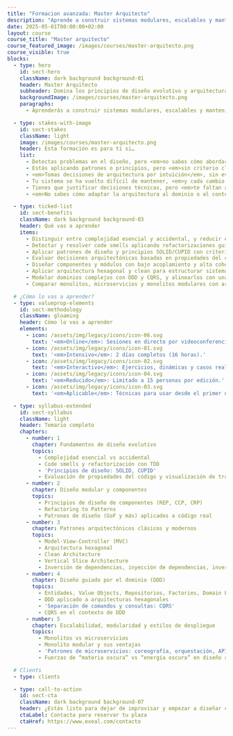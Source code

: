 ```yaml
---
title: "Formacion avanzada: Master Arquitecto"
description: "Aprende a construir sistemas modulares, escalables y mantenibles aplicando DDD, arquitectura hexagonal, CQRS, patrones de diseño y análisis de trade-offs técnicos en entornos reales."
date: 2025-05-01T00:00:00+02:00
layout: course
course_title: "Master arquitecto"
course_featured_image: /images/courses/master-arquitecto.png
course_visible: true
blocks:
  - type: hero
    id: sect-hero
    className: dark background background-01
    header: Master Arquitecto
    subheader: Domina los principios de diseño evolutivo y arquitectura de software moderna.
    backgroundImage: /images/courses/master-arquitecto.png
    paragraphs:
      - Aprenderás a construir sistemas modulares, escalables y mantenibles aplicando DDD, arquitectura hexagonal, CQRS, patrones de diseño y análisis de trade-offs técnicos en entornos reales.

  - type: stakes-with-image
    id: sect-stakes
    className: light
    image: /images/courses/master-arquitecto.png
    header: Esta formación es para ti si…
    list:
      - Detectas problemas en el diseño, pero <em>no sabes cómo abordarlos sin romper nada</em>.
      - Estás aplicando patrones o principios, pero <em>sin criterio claro ni coherencia estructural</em>.
      - <em>Tomas decisiones de arquitectura por intuición</em>, sin evaluar bien sus trade-offs.
      - Tu sistema se ha vuelto difícil de mantener, <em>y cada cambio cuesta más de lo que debería</em>.
      - Tienes que justificar decisiones técnicas, pero <em>te faltan argumentos sólidos y visuales</em>.
      - <em>No sabes cómo adaptar la arquitectura al dominio o al contexto real del producto.</em>

  - type: ticked-list
    id: sect-benefits
    className: dark background background-03
    header: Qué vas a aprender
    items:
      - Distinguir entre complejidad esencial y accidental, y reducir esta última con diseño intencional.
      - Detectar y resolver code smells aplicando refactorizaciones guiadas por TDD.
      - Aplicar patrones de diseño y principios SOLID/CUPID con criterio, no por checklist.
      - Evaluar decisiones arquitectónicas basadas en propiedades del código y sus tradeoffs.
      - Diseñar componentes y módulos con bajo acoplamiento y alta cohesión.
      - Aplicar arquitectura hexagonal y clean para estructurar sistemas sostenibles y testeables.
      - Modelar dominios complejos con DDD y CQRS, y alinearlos con una arquitectura centrada en el dominio.
      - Comparar monolitos, microservicios y monolitos modulares con argumentos técnicos sólidos.

  # ¿Cómo lo vas a aprender?
  - type: valueprop-elements
    id: sect-methodology
    className: gloaming
    header: Cómo lo vas a aprender
    elements:
      - icon: /assets/img/legacy/icons/icon-06.svg
        text: '<em>Online</em>: Sesiones en directo por videoconferencia.'
      - icon: /assets/img/legacy/icons/icon-01.svg
        text: '<em>Intensivo</em>: 2 días completos (16 horas).'
      - icon: /assets/img/legacy/icons/icon-02.svg
        text: '<em>Interactivo</em>: Ejercicios, dinámicas y casos reales.'
      - icon: /assets/img/legacy/icons/icon-04.svg
        text: '<em>Reducido</em>: Limitado a 15 personas por edición.'
      - icon: /assets/img/legacy/icons/icon-03.svg
        text: '<em>Aplicable</em>: Técnicas para usar desde el primer día.'

  - type: syllabus-extended
    id: sect-syllabus
    className: light
    header: Temario completo
    chapters:
      - number: 1
        chapter: Fundamentos de diseño evolutivo
        topics:
          - Complejidad esencial vs accidental
          - Code smells y refactorización con TDD
          - 'Principios de diseño: SOLID, CUPID'
          - Evaluación de propiedades del código y visualización de trade-offs
      - number: 2
        chapter: Diseño modular y componentes
        topics:
          - Principios de diseño de componentes (REP, CCP, CRP)
          - Refactoring to Patterns
          - Patrones de diseño (GoF y más) aplicados a código real
      - number: 3
        chapter: Patrones arquitectónicos clásicos y modernos
        topics:
          - Model-View-Controller (MVC)
          - Arquitectura hexagonal
          - Clean Architecture
          - Vertical Slice Architecture
          - Inversión de dependencias, inyección de dependencias, inversión de control
      - number: 4
        chapter: Diseño guiado por el dominio (DDD)
        topics:
          - Entidades, Value Objects, Repositorios, Factories, Domain Events
          - DDD aplicado a arquitecturas hexagonales
          - 'Separación de comandos y consultas: CQRS'
          - CQRS en el contexto de DDD
      - number: 5
        chapter: Escalabilidad, modularidad y estilos de despliegue
        topics:
          - Monolitos vs microservicios
          - Monolito modular y sus ventajas
          - 'Patrones de microservicios: coreografía, orquestación, API Composition, BFFs'
          - Fuerzas de “materia oscura” vs “energía oscura” en diseño arquitectónico (latencia, consistencia, resiliencia vs cohesión, simplicidad, velocidad de desarrollo)

  # Clients
  - type: clients

  - type: call-to-action
    id: sect-cta
    className: dark background background-07
    header: ¿Estás listo para dejar de improvisar y empezar a diseñar con criterio, intención y solidez técnica?
    ctaLabel: Contacta para reservar tu plaza
    ctaHref: https://www.exeal.com/contacto
---
```

